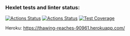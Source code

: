 ### Hexlet tests and linter status:
[![Actions Status](https://github.com/potemkuh/python-project-lvl4/workflows/hexlet-check/badge.svg)](https://github.com/potemkuh/python-project-lvl4/actions)
[![Actions Status](https://github.com/potemkuh/python-project-lvl4/workflows/CI/badge.svg)](https://github.com/potemkuh/python-project-lvl4/actions)
[![Test Coverage](https://api.codeclimate.com/v1/badges/15cded7c44ba937ad39f/test_coverage)](https://codeclimate.com/github/potemkuh/python-project-lvl4/test_coverage)

Heroku: https://thawing-reaches-90961.herokuapp.com/